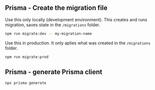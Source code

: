 ## Prisma - Create the migration file

Use this only locally (development environment).
This creates and runs migration, saves state in the `/migrations` folder.

```bash
npm run migrate:dev -- my-migration-name
```

Use this in production. It only aplies what was created in the `/migrations` folder.

```bash
npm run migrate:prod
```

## Prisma - generate Prisma client

```bash
npx prisma generate
```
